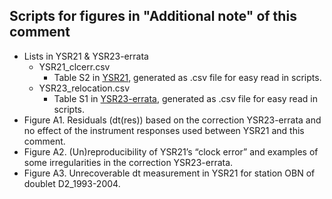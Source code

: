 Scripts for figures in "Additional note" of this comment
---
- Lists in YSR21 & YSR23-errata
   - YSR21_clcerr.csv
     - Table S2 in [YSR21](https://doi.org/10.1785/0220210232), generated as .csv file for easy read in scripts.
   - YSR23_relocation.csv
     - Table S1 in [YSR23-errata](https://doi.org/10.1785/0220230360), generated as .csv file for easy read in scripts.
- Figure A1. Residuals (dt(res)) based on the correction YSR23-errata and no effect of the instrument responses used between YSR21 and this comment. 
- Figure A2. (Un)reproducibility of YSR21’s “clock error” and examples of some irregularities in the correction YSR23-errata.
- Figure A3. Unrecoverable dt measurement in YSR21 for station OBN of doublet D2_1993-2004.
